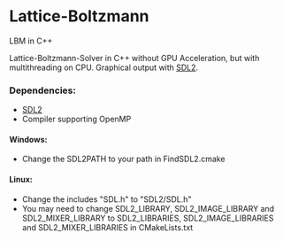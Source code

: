 # Lattice-Boltzmann
LBM in C++

Lattice-Boltzmann-Solver in C++ without GPU Acceleration, but with multithreading on CPU.
Graphical output with [SDL2](https://www.libsdl.org/index.php "SDL2").

### Dependencies:

* [SDL2](https://www.libsdl.org/index.php "SDL2")
* Compiler supporting OpenMP

#### Windows:

* Change the SDL2PATH to your path in FindSDL2.cmake

#### Linux:

* Change the includes "SDL.h" to "SDL2/SDL.h"
* You may need to change SDL2_LIBRARY, SDL2_IMAGE_LIBRARY and SDL2_MIXER_LIBRARY 
                    to SDL2_LIBRARIES, SDL2_IMAGE_LIBRARIES and SDL2_MIXER_LIBRARIES in CMakeLists.txt
